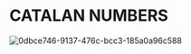 # CATALAN NUMBERS

![0dbce746-9137-476c-bcc3-185a0a96c588](https://github.com/JashandeepSidhu712/DSA/assets/117754690/745fdeda-6326-4ec5-ac01-d3b72d7ee7d1)
